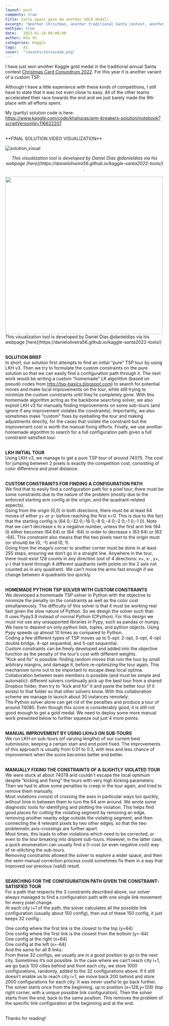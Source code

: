 ```yaml
---
layout: post
comments: true
title: Santa again gave me another GOLD medal!
excerpt: "Another Christmas, another traditional Santa contest, another constraint optimization problem, another gold medal (rank 9/874)!"
mathjax: true
date:   2023-01-18 00:00:00
author: Kha Vo
categories: Kaggle
tags:	AI
cover:  "/assets/instacode.png"
---
```

I have just won another Kaggle gold medal in the traditional annual Santa contest [Christmas Card Conundrum 2022](https://www.kaggle.com/competitions/santa-2022/leaderboard). For this year it is another variant of a custom TSP. <br>

Although I have a little experience with these kinds of competitions, I still have to state that it was not even close to easy. All of the other teams accelerated their race towards the end and we just barely made the 9th place with all efforts spent. <br>

My (partly) solution code is here:
https://www.kaggle.com/code/khahuras/arm-breakers-solution/notebook?scriptVersionId=116622207

<br>
**FINAL SOLUTION VIDEO VISUALIZATION**

![solution_visual](https://www.googleapis.com/download/storage/v1/b/kaggle-forum-message-attachments/o/inbox%2F1829450%2F01fac8018a0f6ab049e1d466e491a01f%2Farmbreakers_visual.gif?generation=1674046367578891&alt=media) 
<div style="text-align: center;">
  <em>This visualization tool is developed by Daniel Dias @danieldias via his webpage [here](https://danieloliveira56.github.io/kaggle-santa2022-tools/) .</em>
</div>
<br>


<div class="imgcap">
<img src="https://www.googleapis.com/download/storage/v1/b/kaggle-forum-message-attachments/o/inbox%2F1829450%2F01fac8018a0f6ab049e1d466e491a01f%2Farmbreakers_visual.gif?generation=1674046367578891&alt=media" width="500">
<div class="thecap"> This visualization tool is developed by Daniel Dias @danieldias via his webpage [here](https://danieloliveira56.github.io/kaggle-santa2022-tools/) </div>
</div>
<br>


**SOLUTION BRIEF**<br>
In short, our solution first attempts to find an initial “pure” TSP tour by using LKH v3. Then we try to formulate the custom constraints on the pure solution so that we can easily find a configuration path through it. The next work would be writing a custom “homemade” LK algorithm (based on pseudo codes from http://tsp-basics.blogspot.com) to search for potential moves and make local improvements on the tour, while still trying to minimize the custom constraints until they’re completely gone. With this homemade algorithm acting as the backbone searching solver, we also exploit LKH v3 for manually finding improvements on some sub-tours (and ignore if any improvement violates the constraints). Importantly, we also sometimes make “custom” fixes by eyeballing the tour and making adjustments directly, for the cases that violate the constraint but the improvement cost is worth the manual fixing efforts. Finally, we use another homemade algorithm to search for a full configuration path given a full constraint-satisfied tour.<br><br>

**LKH INITIAL TOUR**<br>
Using LKH v3, we manage to get a pure TSP tour of around 74075. The cost for jumping between 2 pixels is exactly the competition cost, consisting of color difference and pixel distance.<br><br>

**CUSTOM CONSTRAINTS FOR FINDING A CONFIGURATION PATH**<br>
We find that to easily find a configuration path for a pixel tour, there must be some constraints due to the nature of the problem (mostly due to the enforced starting arm config at the origin, and the quadrant-related aspects).<br>
Going from the origin (0,0) in both directions, there must be at least 64 moves of either y+ or y- before reaching the first x<0. This is due to the fact that the starting config is (64 0;-32 0;-16 0;-8 0;-4 0;-2 0;-1 0;-1 0). Note that we can’t decrease x to a negative number, unless the first arm link (64 0) either becomes (64 64) or (64 -64) in order to decrease x (63 64) or (63 -64). This constraint also means that the two pixels next to the origin must (or should) be (0, -1) and (0, 1).<br>
Going from the image’s corner to another corner must be done in at least 255 steps, ensuring we don’t go in a straight line.
Anywhere in the tour, there must exist 128 counts in any direction (out of 4 directions: x+, x-, y+, y-) that travel through 4 different quadrants (with points on the 2 axis not counted as in any quadrant). We can’t move the arms fast enough if we change between 4 quadrants too quickly. <br><br>

**HOMEMADE PYTHON TSP SOLVER WITH CUSTOM CONSTRAINTS**<br>
We developed a homemade TSP solver in Python with the objective to minimize the penalty on the constraints as well as the color cost simultaneously. The difficulty of this solver is that it must be working real fast given the slow nature of Python. So we design the solver such that:<br>
It uses Pypy3.9 instead of normal Python (CPython). For this design we must not use any unsupported libraries in Pypy, such as pandas or numpy. We have to depend on only python lists, tuples, and python objects. Using Pypy speeds up almost 10 times as compared to Python.<br>
Coding a few different types of TSP moves up to 5-opt: 2-opt, 3-opt, 4-opt double bridge, 4-opt sequential, and 5-opt sequential.<br>
Custom constraints can be freely developed and added into the objective function as the penalty of the tour’s cost with different weights.<br>
“Kick and fix” is possible: finding random moves that ruin the tour by small arbitrary margins, and damage it, before re-optimizing the tour again. This mechanism turns out to be important to escape deep local optima.
Collaboration between team members is possible (and must be simple and automatic): different solvers continually pick up the best tour from a shared Dropbox folder, then try to “kick and fix” it and paste the better tour (if it exists) to that folder so that other solvers know. With this collaboration scheme we manage to launch about 30 instances remotely.<br>
The Python solver alone can get rid of the penalties and produce a tour of around 74080. Even though this score is considerably good, it is still not good enough to get a gold medal. We need to deploy some more manual work presented below to further squeeze out just 4 more points.<br><br>

**MANUAL IMPROVEMENT BY USING LKHv3 ON SUB-TOURS**<br>
We run LKH on sub-tours (of varying lengths) of our current best submission, keeping a certain start and end point fixed. The improvements of this approach is usually from 0.01 to 0.3, with less and less chance of improvement when the score becomes better and better.<br><br>

**MANUALLY FIXING THE CONSTRAINTS OF A SLIGHTLY VIOLATED TOUR**<br>
We were stuck at about 74078 and couldn't escape the local optimum despite “kicking and fixing” the tours with very high kicking parameters. Then we had to allow some penalties to creep in the tour again, and tried to remove them manually.<br>
Most violations consist of crossing the axes in particular ways too quickly, without time in between them to turn the 64 arm around. We wrote some diagnostic tools for identifying and plotting the violation. This helps find good places for cutting the violating segment by removing an edge, removing another nearby edge outside the violating segment, and then connecting the 4 relevant pixels by two other edges, so that the two problematic axis-crossings are further apart.<br>
Most times, this leads to other violations which need to be corrected, or even to the tour breaking into disjoint sub-tours. However, in the latter case, a quick enumeration can usually find a 0-cost (or even negative cost) way of re-stitching the sub-tours.<br>
Removing constraints allowed the solver to explore a wider space, and then the semi-manual correction process could sometimes fix them in a way that improved our previous (valid) result.<br><br>

**SEARCHING FOR THE CONFIGURATION PATH GIVEN THE CONSTRAINT-SATISFIED TOUR** <br>
For a path that respects the 3 constraints described above, our solver always managed to find a configuration path with one single link movement for every pixel change.<br>
At each city i+1 of the path, the solver calculates all the possible link configuration (usually about 150 config), then out of these 150 config, it just keeps 32 config :<br>

One config where the first link is the closest to the top (y=64)<br>
One config where the first link is the closest from the bottom (y=-64)<br>
One config at the right (x=64)<br>
One config at the left (x=-64)<br>
And the same for all 8 links.<br>
From these 32 configs, we usually are in a good position to go to the next city. Sometimes it’s not possible. In the case where we can’t reach city i+1, we go back 100 cities behind and from each city, we store 1000 configurations, randomly, added to the 32 configurations above. If it still doesn’t enable us to reach city i+1, we move back 200 behind and store 2000 configurations for each city. It was never useful to go back further.
The solver starts once from the beginning, up to position (x=128,y=128) (top right corner, with a unique possible link configuration). Then the solver starts from the end, back to the same position. This removes the problem of the specific link configuration at the beginning and at the end.<br><br>

Thanks for reading!


